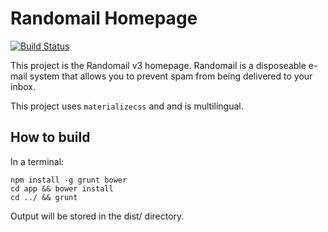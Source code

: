 # Randomail Homepage

[![Build Status](https://storage.crisp.im/plugins/images/936925df-f37b-4ba8-bab0-70cd2edcb0be/badge.svg)](https://go.crisp.im/chat/embed/?website_id=-K-Kgld8NtC4rDnWEyZ8)

This project is the Randomail v3 homepage. Randomail is a disposeable e-mail system that allows you to prevent spam from being delivered to your inbox.

This project uses `materializecss` and and is multilingual.

## How to build

In a terminal:

```
npm install -g grunt bower
cd app && bower install
cd ../ && grunt
```

Output will be stored in the dist/ directory.
